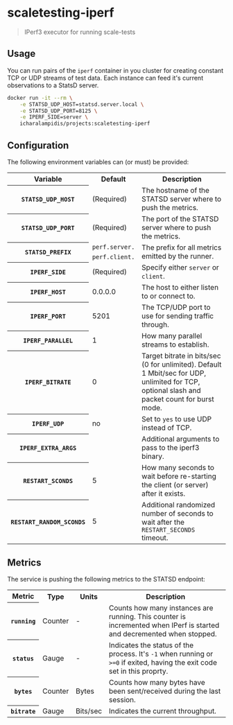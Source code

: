 # scaletesting-iperf
> IPerf3 executor for running scale-tests

## Usage

You can run pairs of the `iperf` container in you cluster for creating constant TCP or UDP streams of test data. Each instance can feed it's current observations to a StatsD server.

```sh
docker run -it --rm \
    -e STATSD_UDP_HOST=statsd.server.local \
    -e STATSD_UDP_PORT=8125 \
    -e IPERF_SIDE=server \
    icharalampidis/projects:scaletesting-iperf
```

## Configuration

The following environment variables can (or must) be provided:

<table>
    <tr>
        <th>Variable</th>
        <th>Default</th>
        <th>Description</th>
    </tr>
    <tr>
        <th><code>STATSD_UDP_HOST</code></th>
        <td>(Required)</td>
        <td>The hostname of the STATSD server where to push the metrics.</td>
    </tr>
    <tr>
        <th><code>STATSD_UDP_PORT</code></th>
        <td>(Required)</td>
        <td>The port of the STATSD server where to push the metrics.</td>
    </tr>
    <tr>
        <th rowspan="2"><code>STATSD_PREFIX</code></th>
        <td><code>perf.server.</code></td>
        <td rowspan="2">The prefix for all metrics emitted by the runner.</td>
    </tr>
    <tr>
        <td><code>perf.client.</code></td>
    </tr>
    <tr>
        <th><code>IPERF_SIDE</code></th>
        <td>(Required)</td>
        <td>Specify either <code>server</code> or <code>client</code>.</td>
    </tr>
    <tr>
        <th><code>IPERF_HOST</code></th>
        <td>0.0.0.0</td>
        <td>The host to either listen to or connect to.</td>
    </tr>
    <tr>
        <th><code>IPERF_PORT</code></th>
        <td>5201</td>
        <td>The TCP/UDP port to use for sending traffic through.</td>
    </tr>
    <tr>
        <th><code>IPERF_PARALLEL</code></th>
        <td>1</td>
        <td>How many parallel streams to establish.</td>
    </tr>
    <tr>
        <th><code>IPERF_BITRATE</code></th>
        <td>0</td>
        <td>Target bitrate in bits/sec (0 for unlimited). Default 1 Mbit/sec for UDP, unlimited for TCP, optional slash and packet count for burst mode.</td>
    </tr>
    <tr>
        <th><code>IPERF_UDP</code></th>
        <td>no</td>
        <td>Set to <code>yes</code> to use UDP instead of TCP.</td>
    </tr>
    <tr>
        <th><code>IPERF_EXTRA_ARGS</code></th>
        <td></td>
        <td>Additional arguments to pass to the iperf3 binary.</td>
    </tr>
    <tr>
        <th><code>RESTART_SCONDS</code></th>
        <td>5</td>
        <td>How many seconds to wait before re-starting the client (or server) after it exists.</td>
    </tr>
    <tr>
        <th><code>RESTART_RANDOM_SCONDS</code></th>
        <td>5</td>
        <td>Additional randomized number of seconds to wait after the <code>RESTART_SECONDS</code> timeout.</td>
    </tr>
</table>

## Metrics

The service is pushing the following metrics to the STATSD endpoint:

<table>
    <tr>
        <th>Metric</th>
        <th>Type</th>
        <th>Units</th>
        <th>Description</th>
    </tr>
    <tr>
        <th><code>running</code></th>
        <td>Counter</td>
        <td>-</td>
        <td>Counts how many instances are running. This counter is incremented when IPerf is started and decremented when stopped.</td>
    </tr>
    <tr>
        <th><code>status</code></th>
        <td>Gauge</td>
        <td>-</td>
        <td>Indicates the status of the process. It's <code>-1</code> when running or <code>&gt;=0</code> if exited, having the exit code set in this proprty.</td>
    </tr>
    <tr>
        <th><code>bytes</code></th>
        <td>Counter</td>
        <td>Bytes</td>
        <td>Counts how many bytes have been sent/received during the last session.</td>
    </tr>
    <tr>
        <th><code>bitrate</code></th>
        <td>Gauge</td>
        <td>Bits/sec</td>
        <td>Indicates the current throughput.</td>
    </tr>
</table>
